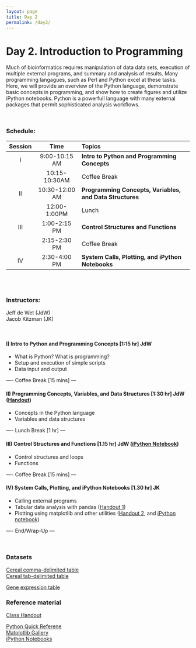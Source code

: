 ```yaml
---
layout: page
title: Day 2
permalink: /day2/
---
```



# Day 2. Introduction to Programming

Much of bioinformatics requires manipulation of data data sets, execution of multiple external programs, and summary and analysis of results.  Many programming langagues, such as Perl and Python excel at these tasks.  Here, we will provide an overview of the Python language, demonstrate basic concepts in programming, and show how to create figures and utilize iPython notebooks.  Python is a powerfull language with many external packages that permit sophisticated analysis workflows.



<br>

### Schedule:

| Session | Time           | Topics                   | 
| :-----: |:--------------:| :----------------------- | 
| I       | 9:00-10:15 AM  | **Intro to Python and Programming Concepts** | 
|         | 10:15-10:30AM  | Coffee Break             | 
| II      | 10:30-12:00 AM | **Programming Concepts, Variables, and Data Structures**       | 
|         | 12:00-1:00PM   | Lunch                    | 
| III     | 1:00-2:15 PM   | **Control Structures and Functions**    | 
|         | 2:15-2:30 PM   | Coffee Break             | 
| IV      | 2:30-4:00 PM   | **System Calls, Plotting, and iPython Notebooks**   | 


<br>



<br>

### Instructors:
Jeff de Wet (JdW)  
Jacob Kitzman (JK)


<br>

#### I)   Intro to Python and Programming Concepts [1:15 hr]  JdW
- What is Python?  What is programming?
- Setup and execution of simple scripts
- Data input and output

—- Coffee Break [15 mins] —  

#### II)   Programming Concepts, Variables, and Data Structures [1:30 hr]  JdW ([Handout](../class-material/handout_day2-2_python.pdf))
- Concepts in the Python language
- Variables and data structures

—- Lunch Break [1 hr] —  

#### III)   Control Structures and Functions [1.15 hr] JdW ([iPython Notebook](https://github.com/bioboot/web-2015/blob/gh-pages/class-material/bioinf606.ipynb))  

- Control structures and loops
- Functions

—- Coffee Break [15 mins] —  

#### IV)   System Calls, Plotting, and iPython Notebooks [1.30 hr] JK 
- Calling external programs 
- Tabular data analysis with pandas ([Handout 1](../class-material/day2-python-pandas.pdf))
- Plotting using matplotlib and other utilities ([Handout 2](../class-material/day2-visualization.pdf), and [iPython notebook](https://github.com/bioboot/web-2016/blob/gh-pages/class-material/day2_visualization_with_seaborn.ipynb))

—- End/Wrap-Up —


<br>

### Datasets

[Cereal comma-delimited table](../class-material/cereals.csv)  
[Cereal tab-delimited table](../class-material/cereals.tsv)

[Gene expression table](../class-material/GTEx_Analysis_v6p_RNA-seq_RNA-SeQCv1.1.8_gene_median_rpkm.gct.gz)



### Reference material
[Class Handout](../class-material/handout_day2-2_python.pdf)
  
[Python Quick Referene](http://rgruet.free.fr/)  
[Matplotlib Gallery](http://matplotlib.org/gallery.html)  
[iPython Notebooks](http://ipython.org/notebook.html)

<!--- files dont exist yet...
[Slides-2.1]()
[Slides-2.2]()
-->

